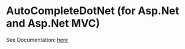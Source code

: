 # AutoCompleteDotNet (for Asp.Net and Asp.Net MVC)

<!---
AutoComplete.Net is a wrapper around the JQuery UI Autocomplete widget.
It makes it easier to add autocomplete functionalities without having to bother with tons of javascript.
Includes a WebControl for your Asp.Net web applications and a bunch of extension methods for your Asp.Net MVC web applications.
Their purpose is to provide developers with an easy interface to the cool JQuery UI autocomplete Widget.
It's developed in C#.
-->
<!---
See Documentation: [here](https://github.com/ilmatte/AutoCompleteDotNet/blob/master/docs/Documentation.md)
-->
See Documentation: [here](https://ilmatte.github.io/AutoCompleteDotNet)
